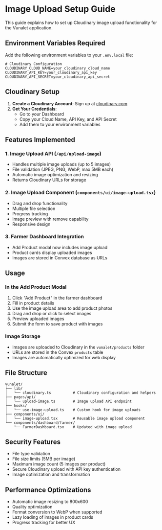 # Image Upload Setup Guide

This guide explains how to set up Cloudinary image upload functionality for the Vunalet application.

## Environment Variables Required

Add the following environment variables to your `.env.local` file:

```env
# Cloudinary Configuration
CLOUDINARY_CLOUD_NAME=your_cloudinary_cloud_name
CLOUDINARY_API_KEY=your_cloudinary_api_key
CLOUDINARY_API_SECRET=your_cloudinary_api_secret
```

## Cloudinary Setup

1. **Create a Cloudinary Account**: Sign up at [cloudinary.com](https://cloudinary.com)
2. **Get Your Credentials**: 
   - Go to your Dashboard
   - Copy your Cloud Name, API Key, and API Secret
   - Add them to your environment variables

## Features Implemented

### 1. Image Upload API (`/api/upload-image`)
- Handles multiple image uploads (up to 5 images)
- File validation (JPEG, PNG, WebP, max 5MB each)
- Automatic image optimization and resizing
- Returns Cloudinary URLs for storage

### 2. Image Upload Component (`components/ui/image-upload.tsx`)
- Drag and drop functionality
- Multiple file selection
- Progress tracking
- Image preview with remove capability
- Responsive design

### 3. Farmer Dashboard Integration
- Add Product modal now includes image upload
- Product cards display uploaded images
- Images are stored in Convex database as URLs

## Usage

### In the Add Product Modal
1. Click "Add Product" in the farmer dashboard
2. Fill in product details
3. Use the image upload area to add product photos
4. Drag and drop or click to select images
5. Preview uploaded images
6. Submit the form to save product with images

### Image Storage
- Images are uploaded to Cloudinary in the `vunalet/products` folder
- URLs are stored in the Convex `products` table
- Images are automatically optimized for web display

## File Structure

```
vunalet/
├── lib/
│   └── cloudinary.ts          # Cloudinary configuration and helpers
├── pages/api/
│   └── upload-image.ts        # Image upload API endpoint
├── hooks/
│   └── use-image-upload.ts    # Custom hook for image uploads
├── components/ui/
│   └── image-upload.tsx       # Reusable image upload component
└── components/dashboard/farmer/
    └── FarmerDashboard.tsx    # Updated with image upload
```

## Security Features

- File type validation
- File size limits (5MB per image)
- Maximum image count (5 images per product)
- Secure Cloudinary upload with API key authentication
- Image optimization and transformation

## Performance Optimizations

- Automatic image resizing to 800x600
- Quality optimization
- Format conversion to WebP when supported
- Lazy loading of images in product cards
- Progress tracking for better UX 